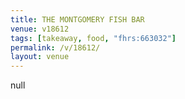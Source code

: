 ```yaml
---
title: THE MONTGOMERY FISH BAR
venue: v18612
tags: [takeaway, food, "fhrs:663032"]
permalink: /v/18612/
layout: venue
---
```

null